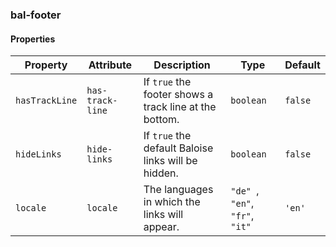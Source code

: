 ### bal-footer
 
#### Properties

| Property       | Attribute        | Description                                            | Type                                 | Default |
| -------------- | ---------------- | ------------------------------------------------------ | ------------------------------------ | ------- |
| `hasTrackLine` | `has-track-line` | If `true` the footer shows a track line at the bottom. | `boolean`                            | `false` |
| `hideLinks`    | `hide-links`     | If `true` the default Baloise links will be hidden.    | `boolean`                            | `false` |
| `locale`       | `locale`         | The languages in which the links will appear.          | `"de" `, ` "en" `, ` "fr" `, ` "it"` | `'en'`  |


 